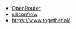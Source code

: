 - [OpenRouter](https://openrouter.ai/)
- [siliconflow](https://www.siliconflow.com/)
- https://www.together.ai/